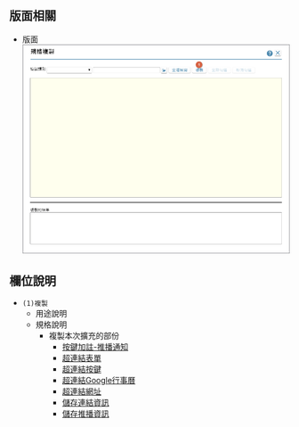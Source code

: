## <div id="layout">版面相關</div>
* 版面</br>
    ![pic][image_Copy]

## <div id="object-desc">欄位說明</div>
* `(1)複製`
    * 用途說明
    * 規格說明
        * 複製本次擴充的部份
            * [按鍵加註-推播通知][link_MAENotice]
            * [超連結表單][link_linkform]
            * [超連結按鍵][link_linkbutton]
            * [超連結Google行事曆][link_linkgooglecalendar]
            * [超連結網址][link_linkurl]
            * [儲存連結資訊][link_savelinkinfo]
            * [儲存推播資訊][link_savenoticeinfo]
                
<!-- 圖片 -->
[image_Copy]:attachment/Copy.png

<!-- 超連結 -->
[link_MAENotice]:../BANotice/README.md "按鍵加註-推播通知"
[link_linkform]:../BANotice/MAENotice-Link-Form.md "連結內容_超連結表單"
[link_linkbutton]:../BANotice/MAENotice-Link-Button.md "連結內容_超連結按鍵"
[link_linkgooglecalendar]:../BANotice/MAENotice-Link-GoogleCalendar.md "連結內容_超連結Google行事曆"
[link_linkurl]:../BANotice/MAENotice-Link-URL.md "連結內容_超連結網址"
[link_savelinkinfo]:../BANotice/MAENotice-SaveLinkInfo.md "儲存連結資訊"
[link_savenoticeinfo]:../BANotice/MAENotice-SaveNoticeInfo.md "儲存推播資訊"